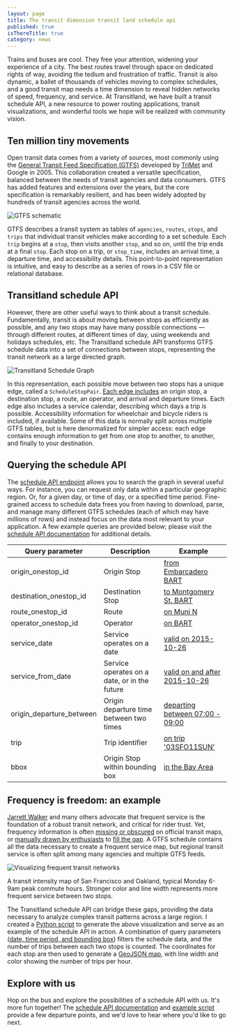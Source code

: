 ```yaml
---
layout: page
title: The transit dimension transit land schedule api
published: true
isThereTitle: true
category: news
---
```


Trains and buses are cool. They free your attention, widening your experience of a city. The best routes travel through space on dedicated rights of way, avoiding the tedium and frustration of traffic. Transit is also dynamic, a ballet of thousands of vehicles moving to complex schedules, and a good transit map needs a time dimension to reveal hidden networks of speed, frequency, and service. At Transitland, we have built a transit schedule API, a new resource to power routing applications, transit visualizations, and wonderful tools we hope will be realized with community vision.

## Ten million tiny movements

Open transit data comes from a variety of sources, most commonly using the [General Transit Feed Specification (GTFS)](https://developers.google.com/transit/gtfs/reference?hl=en) developed by [TriMet](http://trimet.org/) and Google in 2005. This collaboration created a versatile specification, balanced between the needs of transit agencies and data consumers. GTFS has added features and extensions over the years, but the core specification is remarkably resilient, and has been widely adopted by hundreds of transit agencies across the world.

<!-- more -->

![GTFS schematic](https://s3.amazonaws.com/assets-staging.mapzen.com/images/the-transit-dimension-transit-land-schedule-api/ScheduleAPI_Chart_Final1.png)

GTFS describes a transit system as tables of `agencies`, `routes`, `stops`, and `trips` that individual transit vehicles make according to a set schedule. Each `trip` begins at a `stop`, then visits another `stop`, and so on, until the trip ends at a final `stop`. Each stop on a trip, or `stop_time`, includes an arrival time, a departure time, and accessibility details. This point-to-point representation is intuitive, and easy to describe as a series of rows in a CSV file or relational database.

## Transitland schedule API

However, there are other useful ways to think about a transit schedule. Fundamentally, transit is about moving between stops as efficiently as possible, and any two stops may have many possible connections &mdash; through different routes, at different times of day, using weekends and holidays schedules, etc. The Transitland schedule API transforms GTFS schedule data into a set of connections between stops, representing the transit network as a large directed graph.

![Transitland Schedule Graph](https://s3.amazonaws.com/assets-staging.mapzen.com/images/the-transit-dimension-transit-land-schedule-api/ScheduleAPI_Chart_Final2.png)

In this representation, each possible move between two stops has a unique edge, called a `ScheduleStopPair`. [Each edge includes](https://github.com/transitland/transitland-datastore/blob/master/doc/schedule_api.md) an origin stop, a destination stop, a route, an operator, and arrival and departure times. Each edge also includes a service calendar, describing which days a trip is possible. Accessibility information for wheelchair and bicycle riders is included, if available. Some of this data is normally split across multiple GTFS tables, but is here denormalized for simpler access: each edge contains enough information to get from one stop to another, to another, and finally to your destination.

## Querying the schedule API

The [schedule API endpoint](http://transit.land/api/v1/schedule_stop_pairs) allows you to search the graph in several useful ways. For instance, you can request only data within a particular geographic region. Or, for a given day, or time of day, or a specified time period. Fine-grained access to schedule data frees you from having to download, parse, and manage many different GTFS schedules (each of which may have millions of rows) and instead focus on the data most relevant to your application. A few example queries are provided below; please visit the [schedule API documentation](https://github.com/transitland/transitland-datastore/blob/master/doc/schedule_api.md) for additional details.

| Query parameter        | Description | Example |
|------------------------|-------------|---------|
| origin_onestop_id      | Origin Stop | [from Embarcadero BART](http://transit.land/api/v1/schedule_stop_pairs?origin_onestop_id=s-9q8znb12j1-embarcadero) |
| destination_onestop_id | Destination Stop | [to Montgomery St. BART](https://transit.land/api/v1/schedule_stop_pairs?destination_onestop_id=s-9q8yyxq427-montgomeryst)
| route_onestop_id       | Route | [on Muni N](https://transit.land/api/v1/schedule_stop_pairs?route_onestop_id=r-9q8y-n) |
| operator_onestop_id    | Operator | [on BART](https://transit.land/api/v1/schedule_stop_pairs?operator_onestop_id=o-9q9-bart) |
| service_date           | Service operates on a date | [valid on 2015-10-26](https://transit.land/api/v1/schedule_stop_pairs?date=2015-10-26) |
| service_from_date      | Service operates on a date, or in the future | [valid on and after 2015-10-26](https://transit.land/api/v1/schedule_stop_pairs?service_from_date=2015-10-26) |
| origin_departure_between | Origin departure time between two times | [departing between 07:00 - 09:00](https://transit.land/api/v1/schedule_stop_pairs?origin_departure_between=07:00:00,09:00:00) |
| trip                   | Trip identifier | [on trip '03SFO11SUN'](https://transit.land/api/v1/schedule_stop_pairs?trip=03SFO11SUN) |
| bbox                   | Origin Stop within bounding box | [in the Bay Area](https://transit.land/api/v1/schedule_stop_pairs?bbox=-122.554,37.668,-122.085,37.912)


## Frequency is freedom: an example

[Jarrett Walker](http://www.humantransit.org/frequent-networks/) and many others advocate that frequent service is the foundation of a robust transit network, and critical for rider trust. Yet, frequency information is often [missing or obscured](http://www.actransit.org/pdf/maps/version_29/city_map.pdf) on official transit maps, or [manually drawn by enthusiasts](http://calurbanist.com/east-bay-frequent-transit/) to [fill the gap](https://www.sfmta.com/projects-planning/projects/new-muni-map). A GTFS schedule contains all the data necessary to create a frequent service map, but regional transit service is often split among many agencies and multiple GTFS feeds.

![Visualizing frequent transit networks](https://s3.amazonaws.com/assets-staging.mapzen.com/images/the-transit-dimension-transit-land-schedule-api/frequentnetwork.png)

<p class="caption">A transit intensity map of San Francisco and Oakland, typical Monday 6-9am peak commute hours. Stronger color and line width represents more frequent service between two stops.</p>

The Transitland schedule API can bridge these gaps, providing the data necessary to analyze complex transit patterns across a large region. I created a [Python script](https://gist.github.com/irees/272e5dc57614cab595a0) to generate the above visualization and serve as an example of the schedule API in action. A combination of query parameters ([date, time period, and bounding box](http://transit.land/api/v1/schedule_stop_pairs?date=2015-10-26&origin_departure_between=07%3A00%3A00%2C09%3A00%3A00&bbox=-122.554%2C37.668%2C-122.085%2C37.912)) filters the schedule data, and the number of trips between each two stops is counted. The coordinates for each stop are then used to generate a [GeoJSON map](https://gist.github.com/irees/f9a4d9d27e202309e9de), with line width and color showing the number of trips per hour.

## Explore with us

Hop on the bus and explore the possibilities of a schedule API with us. It's more fun together! The [schedule API documentation](https://github.com/transitland/transitland-datastore/blob/master/doc/schedule_api.md) and [example script](https://gist.github.com/irees/272e5dc57614cab595a0) provide a few departure points, and we'd love to hear where you'd like to go next.
